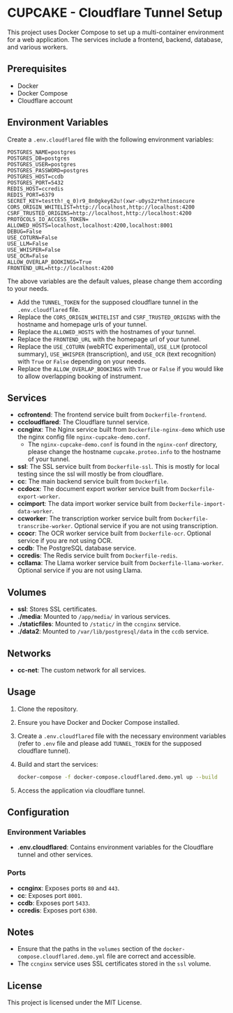 # CUPCAKE - Cloudflare Tunnel Setup

This project uses Docker Compose to set up a multi-container environment for a web application. The services include a frontend, backend, database, and various workers.

## Prerequisites

- Docker
- Docker Compose
- Cloudflare account

## Environment Variables
Create a `.env.cloudflared` file with the following environment variables:
```shell
POSTGRES_NAME=postgres
POSTGRES_DB=postgres
POSTGRES_USER=postgres
POSTGRES_PASSWORD=postgres
POSTGRES_HOST=ccdb
POSTGRES_PORT=5432
REDIS_HOST=ccredis
REDIS_PORT=6379
SECRET_KEY=testth!_q_0)r9_8n0gkey62u!(xwr-u0ys2z*hntinsecure
CORS_ORIGIN_WHITELIST=http://localhost,http://localhost:4200
CSRF_TRUSTED_ORIGINS=http://localhost,http://localhost:4200
PROTOCOLS_IO_ACCESS_TOKEN=
ALLOWED_HOSTS=localhost,localhost:4200,localhost:8001
DEBUG=False
USE_COTURN=False
USE_LLM=False
USE_WHISPER=False
USE_OCR=False
ALLOW_OVERLAP_BOOKINGS=True
FRONTEND_URL=http://localhost:4200
```
The above variables are the default values, please change them according to your needs.
- Add the `TUNNEL_TOKEN` for the supposed cloudflare tunnel in the `.env.cloudflared` file.
- Replace the `CORS_ORIGIN_WHITELIST` and `CSRF_TRUSTED_ORIGINS` with the hostname and homepage urls of your tunnel.
- Replace the `ALLOWED_HOSTS` with the hostnames of your tunnel.
- Replace the `FRONTEND_URL` with the homepage url of your tunnel.
- Replace the `USE_COTURN` (webRTC experimental), `USE_LLM` (protocol summary), `USE_WHISPER` (transcription), and `USE_OCR` (text recognition) with `True` or `False` depending on your needs.
- Replace the `ALLOW_OVERLAP_BOOKINGS` with `True` or `False` if you would like to allow overlapping booking of instrument.

## Services

- **ccfrontend**: The frontend service built from `Dockerfile-frontend`.
- **cccloudflared**: The Cloudflare tunnel service.
- **ccnginx**: The Nginx service built from `Dockerfile-nginx-demo` which use the nginx config file `nginx-cupcake-demo.conf`.
  - The `nginx-cupcake-demo.conf` is found in the `nginx-conf` directory, please change the hostname `cupcake.proteo.info` to the hostname of your tunnel.
- **ssl**: The SSL service built from `Dockerfile-ssl`. This is mostly for local testing since the ssl will mostly be from cloudflare.
- **cc**: The main backend service built from `Dockerfile`.
- **ccdocx**: The document export worker service built from `Dockerfile-export-worker`.
- **ccimport**: The data import worker service built from `Dockerfile-import-data-worker`.
- **ccworker**: The transcription worker service built from `Dockerfile-transcribe-worker`. Optional service if you are not using transcription.
- **ccocr**: The OCR worker service built from `Dockerfile-ocr`. Optional service if you are not using OCR.
- **ccdb**: The PostgreSQL database service. 
- **ccredis**: The Redis service built from `Dockerfile-redis`.
- **ccllama**: The Llama worker service built from `Dockerfile-llama-worker`. Optional service if you are not using Llama.

## Volumes

- **ssl**: Stores SSL certificates.
- **./media**: Mounted to `/app/media/` in various services.
- **./staticfiles**: Mounted to `/static/` in the `ccnginx` service.
- **./data2**: Mounted to `/var/lib/postgresql/data` in the `ccdb` service.

## Networks

- **cc-net**: The custom network for all services.

## Usage

1. Clone the repository.
2. Ensure you have Docker and Docker Compose installed.
3. Create a `.env.cloudflared` file with the necessary environment variables (refer to `.env` file and please add `TUNNEL_TOKEN` for the supposed cloudflare tunnel).
4. Build and start the services:

    ```sh
    docker-compose -f docker-compose.cloudflared.demo.yml up --build
    ```

5. Access the application via cloudflare tunnel.

## Configuration

### Environment Variables

- **.env.cloudflared**: Contains environment variables for the Cloudflare tunnel and other services.

### Ports

- **ccnginx**: Exposes ports `80` and `443`.
- **cc**: Exposes port `8001`.
- **ccdb**: Exposes port `5433`.
- **ccredis**: Exposes port `6380`.

## Notes

- Ensure that the paths in the `volumes` section of the `docker-compose.cloudflared.demo.yml` file are correct and accessible.
- The `ccnginx` service uses SSL certificates stored in the `ssl` volume.

## License

This project is licensed under the MIT License.